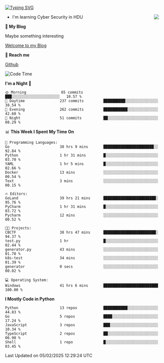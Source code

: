 [![Typing SVG](https://readme-typing-svg.herokuapp.com?font=Fira+Code&pause=1000&random=false&width=450&height=60&lines=Hello+%F0%9F%91%8B%F0%9F%8F%BB;I'm+JBNRZ)](https://git.io/typing-svg)

<a href="#">
  <img align="right" src="https://github-readme-stats.vercel.app/api?username=JBNRZ&show_icons=true&bg_color=15,f2f7fd,E0EAFC" />
</a>

- I'm learning Cyber Security in HDU

 **🌱 My Blog**

Maybe something interesting

[Welcome to my Blog](https://jbnrz.com.cn/)

 **💬 Reach me** 

[Github](https://github.com/JBNRZ)


<!--START_SECTION:waka-->
![Code Time](http://img.shields.io/badge/Code%20Time-941%20hrs%2037%20mins-blue)

**I'm a Night 🦉** 

```text
🌞 Morning                65 commits          ███░░░░░░░░░░░░░░░░░░░░░░   10.57 % 
🌆 Daytime                237 commits         ██████████░░░░░░░░░░░░░░░   38.54 % 
🌃 Evening                262 commits         ███████████░░░░░░░░░░░░░░   42.60 % 
🌙 Night                  51 commits          ██░░░░░░░░░░░░░░░░░░░░░░░   08.29 % 
```


📊 **This Week I Spent My Time On** 

```text
💬 Programming Languages: 
Go                       38 hrs 9 mins       ███████████████████████░░   92.84 % 
Python                   1 hr 31 mins        █░░░░░░░░░░░░░░░░░░░░░░░░   03.70 % 
YAML                     1 hr 5 mins         █░░░░░░░░░░░░░░░░░░░░░░░░   02.66 % 
Docker                   13 mins             ░░░░░░░░░░░░░░░░░░░░░░░░░   00.54 % 
Text                     3 mins              ░░░░░░░░░░░░░░░░░░░░░░░░░   00.15 % 

🔥 Editors: 
GoLand                   39 hrs 21 mins      ████████████████████████░   95.76 % 
PyCharm                  1 hr 31 mins        █░░░░░░░░░░░░░░░░░░░░░░░░   03.72 % 
Pycharm                  12 mins             ░░░░░░░░░░░░░░░░░░░░░░░░░   00.52 % 

🐱‍💻 Projects: 
CBCTF                    38 hrs 47 mins      ████████████████████████░   94.37 % 
test.py                  1 hr                █░░░░░░░░░░░░░░░░░░░░░░░░   02.44 % 
generator.py             43 mins             ░░░░░░░░░░░░░░░░░░░░░░░░░   01.78 % 
k8s-test                 34 mins             ░░░░░░░░░░░░░░░░░░░░░░░░░   01.39 % 
generator                0 secs              ░░░░░░░░░░░░░░░░░░░░░░░░░   00.02 % 

💻 Operating System: 
Windows                  41 hrs 6 mins       █████████████████████████   100.00 % 
```

**I Mostly Code in Python** 

```text
Python                   13 repos            ███████████░░░░░░░░░░░░░░   44.83 % 
Go                       5 repos             ████░░░░░░░░░░░░░░░░░░░░░   17.24 % 
JavaScript               3 repos             ███░░░░░░░░░░░░░░░░░░░░░░   10.34 % 
TypeScript               2 repos             ██░░░░░░░░░░░░░░░░░░░░░░░   06.90 % 
Shell                    1 repo              █░░░░░░░░░░░░░░░░░░░░░░░░   03.45 % 
```




 Last Updated on 05/02/2025 12:29:24 UTC
<!--END_SECTION:waka-->
